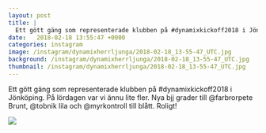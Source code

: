```yaml
---
layout: post
title: |
  Ett gött gäng som representerade klubben på #dynamixkickoff2018 i Jönköping
date:   2018-02-18 13:55:47 +0000
categories: instagram
image: /instagram/dynamixherrljunga/2018-02-18_13-55-47_UTC.jpg
background: /instagram/dynamixherrljunga/2018-02-18_13-55-47_UTC.jpg
thumbnail: /instagram/dynamixherrljunga/2018-02-18_13-55-47_UTC.jpg
---
```

Ett gött gäng som representerade klubben på #dynamixkickoff2018 i Jönköping. På lördagen var vi ännu lite fler. 
Nya bjj grader till @farbrorpete Brunt, @tobnik lila och @myrkontroll till blått. Roligt!



<img src='/www-dynamix-herrljunga/instagram/dynamixherrljunga/2018-02-18_13-55-47_UTC.jpg' class='img-fluid' />
